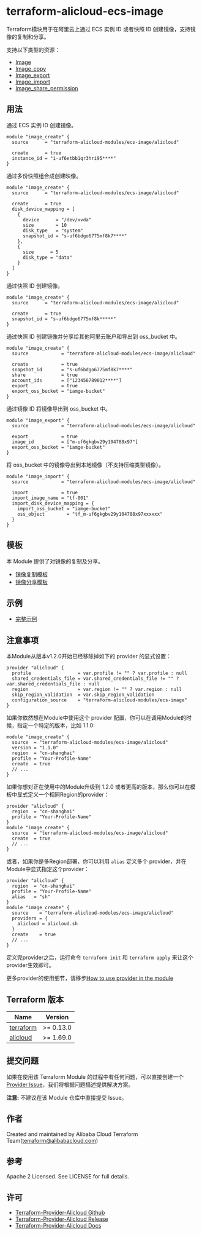 terraform-alicloud-ecs-image
============================

Terraform模块用于在阿里云上通过 ECS 实例 ID 或者快照 ID 创建镜像，支持镜像的复制和分享。

支持以下类型的资源：

* [Image](https://www.terraform.io/docs/providers/alicloud/r/image.html)
* [Image_copy](https://www.terraform.io/docs/providers/alicloud/r/image_copy.html)
* [Image_export](https://www.terraform.io/docs/providers/alicloud/r/image_export.html)
* [Image_import](https://www.terraform.io/docs/providers/alicloud/r/image_import.html)
* [Image_share_permission](https://www.terraform.io/docs/providers/alicloud/r/image_share_permission.html)

## 用法

通过 ECS 实例 ID 创建镜像。

```hcl
module "image_create" {
  source      = "terraform-alicloud-modules/ecs-image/alicloud"

  create      = true
  instance_id = "i-uf6etbb1qr3hri95****"
}
```

通过多份快照组合成创建映像。

```hcl
module "image_create" {
  source      = "terraform-alicloud-modules/ecs-image/alicloud"

  create      = true
  disk_device_mapping = [
    {
      device      = "/dev/xvda"
      size        = 10
      disk_type   = "system"
      snapshot_id = "s-uf6bdgo6775mf8k7****"
    },
    {
      size      = 5
      disk_type = "data"
    }
  ]
}
```

通过快照 ID 创建镜像。

```hcl
module "image_create" {
  source      = "terraform-alicloud-modules/ecs-image/alicloud"

  create      = true
  snapshot_id = "s-uf6bdgo6775mf8k*****"
}
```

通过快照 ID 创建镜像并分享给其他阿里云账户和导出到 oss_bucket 中。

```hcl
module "image_create" {
  source            = "terraform-alicloud-modules/ecs-image/alicloud"

  create            = true
  snapshot_id       = "s-uf6bdgo6775mf8k7****"
  share             = true
  account_ids       = ["123456789012****"]
  export            = true
  export_oss_bucket = "iamge-bucket"
}
```

通过镜像 ID 将镜像导出到 oss_bucket 中。

```hcl
module "image_export" {
  source            = "terraform-alicloud-modules/ecs-image/alicloud"

  export            = true
  image_id          = ["m-uf6gkgbv29y104788x97"]
  export_oss_bucket = "iamge-bucket"
}
```

将 oss_bucket 中的镜像导出到本地镜像（不支持压缩类型镜像）。

```hcl
module "image_import" {
  source            = "terraform-alicloud-modules/ecs-image/alicloud"

  import            = true
  import_image_name = "tf-001"
  import_disk_device_mapping = {
    import_oss_bucket = "iamge-bucket"
    oss_object        = "tf_m-uf6gkgbv29y104788x97xxxxxx"
  }
}
```

## 模板

本 Module 提供了对镜像的复制及分享。

* [镜像复制模板](https://github.com/terraform-alicloud-modules/terraform-alicloud-ecs-image/tree/master/modules/image-copy)
* [镜像分享模板](https://github.com/terraform-alicloud-modules/terraform-alicloud-ecs-image/tree/master/modules/image-share-permission)


## 示例

* [完整示例](https://github.com/terraform-alicloud-modules/terraform-alicloud-ecs-image/tree/master/examples/complete)


## 注意事项
本Module从版本v1.2.0开始已经移除掉如下的 provider 的显式设置：

```hcl
provider "alicloud" {
  profile                 = var.profile != "" ? var.profile : null
  shared_credentials_file = var.shared_credentials_file != "" ? var.shared_credentials_file : null
  region                  = var.region != "" ? var.region : null
  skip_region_validation  = var.skip_region_validation
  configuration_source    = "terraform-alicloud-modules/ecs-image"
}
```

如果你依然想在Module中使用这个 provider 配置，你可以在调用Module的时候，指定一个特定的版本，比如 1.1.0:

```hcl
module "image_create" {
  source  = "terraform-alicloud-modules/ecs-image/alicloud"
  version = "1.1.0"
  region  = "cn-shanghai"
  profile = "Your-Profile-Name"
  create  = true
  // ...
}
```

如果你想对正在使用中的Module升级到 1.2.0 或者更高的版本，那么你可以在模板中显式定义一个相同Region的provider：
```hcl
provider "alicloud" {
  region  = "cn-shanghai"
  profile = "Your-Profile-Name"
}
module "image_create" {
  source  = "terraform-alicloud-modules/ecs-image/alicloud"
  create  = true
  // ...
}
```
或者，如果你是多Region部署，你可以利用 `alias` 定义多个 provider，并在Module中显式指定这个provider：

```hcl
provider "alicloud" {
  region  = "cn-shanghai"
  profile = "Your-Profile-Name"
  alias   = "sh"
}
module "image_create" {
  source    = "terraform-alicloud-modules/ecs-image/alicloud"
  providers = {
    alicloud = alicloud.sh
  }
  create    = true
  // ...
}
```

定义完provider之后，运行命令 `terraform init` 和 `terraform apply` 来让这个provider生效即可。

更多provider的使用细节，请移步[How to use provider in the module](https://www.terraform.io/docs/language/modules/develop/providers.html#passing-providers-explicitly)

## Terraform 版本

| Name | Version |
|------|---------|
| <a name="requirement_terraform"></a> [terraform](#requirement\_terraform) | >= 0.13.0 |
| <a name="requirement_alicloud"></a> [alicloud](#requirement\_alicloud) | >= 1.69.0 |

提交问题
-------
如果在使用该 Terraform Module 的过程中有任何问题，可以直接创建一个 [Provider Issue](https://github.com/terraform-providers/terraform-provider-alicloud/issues/new)，我们将根据问题描述提供解决方案。

**注意:** 不建议在该 Module 仓库中直接提交 Issue。

作者
-------
Created and maintained by Alibaba Cloud Terraform Team(terraform@alibabacloud.com)

参考
----
Apache 2 Licensed. See LICENSE for full details.

许可
---------
* [Terraform-Provider-Alicloud Github](https://github.com/terraform-providers/terraform-provider-alicloud)
* [Terraform-Provider-Alicloud Release](https://releases.hashicorp.com/terraform-provider-alicloud/)
* [Terraform-Provider-Alicloud Docs](https://www.terraform.io/docs/providers/alicloud/index.html)
